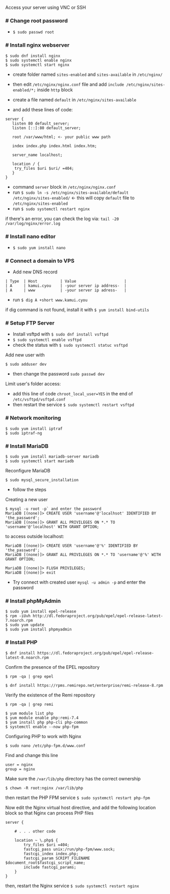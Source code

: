 Access your server using VNC or SSH

### # Change root password

- `$ sudo passwd root`


### # Install nginx webserver

```
$ sudo dnf install nginx
$ sudo systemctl enable nginx
$ sudo systemctl start nginx
```

- create folder named `sites-enabled` and `sites-available` in `/etc/nginx/`
- then edit `/etc/nginx/nginx.conf` file and add `include /etc/nginx/sites-enabled/*;` inside `http` block

- create a file named `default` in `/etc/nginx/sites-available`
- and add these lines of code:
```
server {
   listen 80 default_server;
   listen [::]:80 default_server;
   
   root /var/www/html; <- your public www path
   
   index index.php index.html index.htm;
   
   server_name localhost;
   
   location / {
    try_files $uri $uri/ =404;
   }
}
```
- command `server` block in `/etc/nginx/nginx.conf`
- run `$ sudo ln -s /etc/nginx/sites-available/default /etc/nginx/sites-enabled/` <- this will copy `default` file to `/etc/nginx/sites-enabled`
- run `$ sudo systemctl restart nginx`

if there's an error, you can check the log via: `tail -20 /var/log/nginx/error.log`


### # Install nano editor

- `$ sudo yum install nano`


### # Connect a domain to VPS

- Add new DNS record
```
| Type  | Host          | Value                     |
| A     | kamui.cyou    | -your server ip address-  |
| A     | www           | -your server ip adress-   |
```

- run `$ dig A +short www.kamui.cyou`

if dig command is not found, install it with `$ yum install bind-utils`


### # Setup FTP Server

- Install vsftpd with `$ sudo dnf install vsftpd`
- `$ sudo systemctl enable vsftpd`
- check the status with `$ sudo systemctl statuc vsftpd`

Add new user with 
```
$ sudo adduser dev
```
- then change the password `sudo passwd dev`

Limit user's folder access:
- add this line of code `chroot_local_user=YES` in the end of `/etc/vsftpd/vsftpd.conf`
- then restart the service `$ sudo systemctl restart vsftpd`


### # Network monitoring

```
$ sudo yum install iptraf
$ sudo iptraf-ng
```


### # Install MariaDB

```
$ sudo yum install mariadb-server mariadb
$ sudo systemctl start mariadb
```

Reconfigure MariaDB
```
$ sudo mysql_secure_installation
```
- follow the steps

Creating a new user 
```
$ mysql -u root -p` and enter the password
MariaDB [(none)]> CREATE USER 'username'@'localhsot' IDENTIFIED BY 'the_password';
MariaDB [(none)]> GRANT ALL PRIVILEGES ON *.* TO 'username'@'localhost' WITH GRANT OPTION;
```

to access outside localhost:
```
MariaDB [(none)]> CREATE USER 'username'@'%' IDENTIFIED BY 'the_password';
MariaDB [(none)]> GRANT ALL PRIVILEGES ON *.* TO 'username'@'%' WITH GRANT OPTION;

MariaDB [(none)]> FLUSH PRIVILEGES;
MariaDB [(none)]> exit
```
- Try connect with created user `mysql -u admin -p` and enter the password


### # Install phpMyAdmin

```
$ sudo yum install epel-release
$ rpm -iUvh http://dl.fedoraproject.org/pub/epel/epel-release-latest-7.noarch.rpm
$ sudo yum update
$ sudo yum install phpmyadmin
```

### # Install PHP

```
$ dnf install https://dl.fedoraproject.org/pub/epel/epel-release-latest-8.noarch.rpm
```

Confirm the presence of the EPEL repository
```
$ rpm -qa | grep epel
```

```
$ dnf install https://rpms.remirepo.net/enterprise/remi-release-8.rpm
```

Verify the existence of the Remi repository
```
$ rpm -qa | grep remi
```
```
$ yum module list php
$ yum module enable php:remi-7.4
$ yum install php php-cli php-common
$ systemctl enable --now php-fpm
```

Configuring PHP to work with Nginx
```
$ sudo nano /etc/php-fpm.d/www.conf
```

Find and change this line
```
user = nginx
group = nginx
```

Make sure the `/var/lib/php` directory has the correct ownership
```
$ chown -R root:nginx /var/lib/php
```

then restart the PHP FPM service `$ sudo systemctl restart php-fpm`

Now edit the Nginx virtual host directive, and add the following location block so that Nginx can process PHP files
```
server {

    # . . . other code

    location ~ \.php$ {
        try_files $uri =404;
        fastcgi_pass unix:/run/php-fpm/www.sock;
        fastcgi_index index.php;
        fastcgi_param SCRIPT_FILENAME $document_root$fastcgi_script_name;
        include fastcgi_params;
    }
}
```

then, restart the Nginx service `$ sudo systemctl restart nginx`
